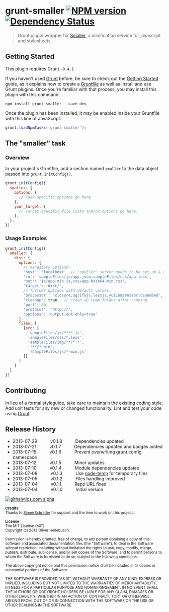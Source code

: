# grunt-smaller [![NPM version](https://badge.fury.io/js/grunt-smaller.png)](http://badge.fury.io/js/grunt-smaller) [![Dependency Status](https://gemnasium.com/olihel/grunt-smaller.png)](https://gemnasium.com/olihel/grunt-smaller)

> Grunt plugin wrapper for [Smaller](https://github.com/KnisterPeter/Smaller), a minification service for javascript and stylesheets.

## Getting Started
This plugin requires Grunt `~0.4.1`

If you haven't used [Grunt](http://gruntjs.com/) before, be sure to check out the [Getting Started](http://gruntjs.com/getting-started) guide, as it explains how to create a [Gruntfile](http://gruntjs.com/sample-gruntfile) as well as install and use Grunt plugins. Once you're familiar with that process, you may install this plugin with this command:

```shell
npm install grunt-smaller --save-dev
```

Once the plugin has been installed, it may be enabled inside your Gruntfile with this line of JavaScript:

```js
grunt.loadNpmTasks('grunt-smaller');
```

## The "smaller" task

### Overview
In your project's Gruntfile, add a section named `smaller` to the data object passed into `grunt.initConfig()`.

```js
grunt.initConfig({
  smaller: {
    options: {
      // Task-specific options go here.
    },
    your_target: {
      // Target-specific file lists and/or options go here.
    },
  },
})
```

### Usage Examples
```js
grunt.initConfig({
  smaller: {
    dist: {
      options: {
        // mandatory options:
        'host': 'localhost', // "smaller" server needs to be set up & running
        'in': 'sampleFiles/js/app.json,sampleFiles/css/app.less',
        'out': 'js/app-min.js,css/app-base64-min.css',
        'target': 'dist/',
        // further options with default values:
        'processor': 'closure,uglifyjs,lessjs,yuiCompressor,cssembed',
        'cleanup': true,  // clean up temp folder after running
        'port': 80,
        'protocol': 'http://',
        'options': 'output:out-only=true'
      },
      files: [
        {src: [
          'sampleFiles/js/**/*.js',
          'sampleFiles/css/*.less',
          'sampleFiles/img/**/*.*',
          '!**/*.bin',
          '!sampleFiles/js/*-min.js'
        ]}
      ]
    }
  }
})
```

## Contributing
In lieu of a formal styleguide, take care to maintain the existing coding style. Add unit tests for any new or changed functionality. Lint and test your code using [Grunt](http://gruntjs.com/).

## Release History
 * 2013-07-29   v0.1.8   Dependencies updated
 * 2013-07-21   v0.1.7   Dependencies updated and badges added
 * 2013-07-15   v0.1.6   Prevent overwriting grunt.config namespace
 * 2013-07-12   v0.1.5   Minor updates
 * 2013-07-10   v0.1.4   Module dependencies updated
 * 2013-07-08   v0.1.3   Use [node-temp](https://npmjs.org/package/temp) for temporary files
 * 2013-07-05   v0.1.2   Files handling improved
 * 2013-07-04   v0.1.1   Repo URL fixed
 * 2013-07-04   v0.1.0   Initial version

[![githalytics.com alpha](https://cruel-carlota.gopagoda.com/829fbcfa945767dad900f6cbfe9e286d "githalytics.com")](http://githalytics.com/olihel/grunt-smaller)

<sub>**Credits**</sub>  
<sub>Thanks to [SinnerSchrader](http://www.sinnerschrader.com/) for support and the time to work on this project.</sub>

<sub>**License**</sub>  
<sub>The MIT License (MIT)</sub>  
<sub>Copyright (c) 2013 Oliver Hellebusch</sub>

<sub>Permission is hereby granted, free of charge, to any person obtaining a copy of this software and associated documentation files (the "Software"), to deal in the Software without restriction, including without limitation the rights to use, copy, modify, merge, publish, distribute, sublicense, and/or sell copies of the Software, and to permit persons to whom the Software is furnished to do so, subject to the following conditions:</sub>

<sub>The above copyright notice and this permission notice shall be included in all copies or substantial portions of the Software.</sub>

<sub>THE SOFTWARE IS PROVIDED "AS IS", WITHOUT WARRANTY OF ANY KIND, EXPRESS OR IMPLIED, INCLUDING BUT NOT LIMITED TO THE WARRANTIES OF MERCHANTABILITY, FITNESS FOR A PARTICULAR PURPOSE AND NONINFRINGEMENT. IN NO EVENT SHALL THE AUTHORS OR COPYRIGHT HOLDERS BE LIABLE FOR ANY CLAIM, DAMAGES OR OTHER LIABILITY, WHETHER IN AN ACTION OF CONTRACT, TORT OR OTHERWISE, ARISING FROM, OUT OF OR IN CONNECTION WITH THE SOFTWARE OR THE USE OR OTHER DEALINGS IN THE SOFTWARE.</sub>

